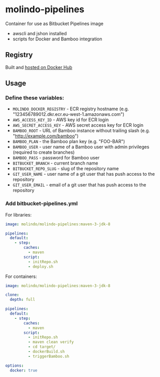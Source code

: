 # molindo-pipelines

Container for use as Bitbucket Pipelines image

- awscli and jshon installed
- scripts for Docker and Bamboo integration

## Registry

Built and [hosted on Docker Hub](https://hub.docker.com/r/molindo/molindo-pipelines/)

## Usage

### Define these variables:

- `MOLINDO_DOCKER_REGISTRY` - ECR registry hostname (e.g. "123456789012.dkr.ecr.eu-west-1.amazonaws.com")
- `AWS_ACCESS_KEY_ID` - AWS key id for ECR login
- `AWS_SECRET_ACCESS_KEY` - AWS secret access key for ECR login
- `BAMBOO_ROOT` - URL of Bamboo instance without trailing slash (e.g. "http://example.com/bamboo")
- `BAMBOO_PLAN` - the Bamboo plan key (e.g. "FOO-BAR")
- `BAMBOO_USER` - user name of a Bamboo user with admin privileges (required to create branches)
- `BAMBOO_PASS` - password for Bamboo user
- `BITBUCKET_BRANCH` - current branch name
- `BITBUCKET_REPO_SLUG` - slug of the repository name
- `GIT_USER_NAME` - user name of a git user that has push access to the repository
- `GIT_USER_EMAIL` - email of a git user that has push access to the repository

### Add bitbucket-pipelines.yml

For libraries:

```yml
image: molindo/molindo-pipelines:maven-3-jdk-8

pipelines:
  default:
    - step:
        caches:
          - maven
        script:
          - initRepo.sh
          - deploy.sh
```

For containers:

```yml
image: molindo/molindo-pipelines:maven-3-jdk-8

clone:
  depth: full

pipelines:
  default:
    - step:
        caches:
          - maven
        script:
          - initRepo.sh
          - maven clean verify
          - cd target/
          - dockerBuild.sh
          - triggerBamboo.sh

options:
  docker: true
```
